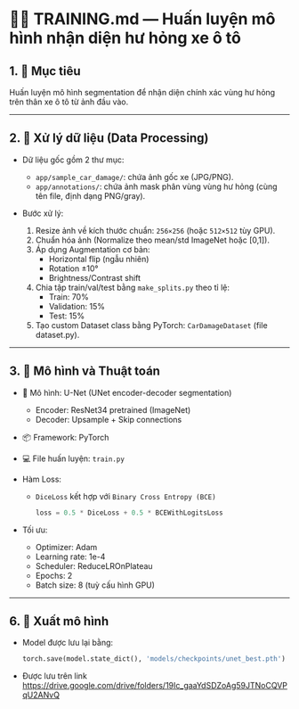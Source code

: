
# 🏋️‍♂️ TRAINING.md — Huấn luyện mô hình nhận diện hư hỏng xe ô tô

## 1. 🎯 Mục tiêu

Huấn luyện mô hình segmentation để nhận diện chính xác vùng hư hỏng trên thân xe ô tô từ ảnh đầu vào.

---

## 2. 🧹 Xử lý dữ liệu (Data Processing)

- Dữ liệu gốc gồm 2 thư mục:
  - `app/sample_car_damage/`: chứa ảnh gốc xe (JPG/PNG).
  - `app/annotations/`: chứa ảnh mask phân vùng vùng hư hỏng (cùng tên file, định dạng PNG/gray).

- Bước xử lý:
  1. Resize ảnh về kích thước chuẩn: `256×256` (hoặc `512×512` tùy GPU).
  2. Chuẩn hóa ảnh (Normalize theo mean/std ImageNet hoặc [0,1]).
  3. Áp dụng Augmentation cơ bản:
     - Horizontal flip (ngẫu nhiên)
     - Rotation ±10°
     - Brightness/Contrast shift
  4. Chia tập train/val/test bằng `make_splits.py` theo tỉ lệ:
     - Train: 70%
     - Validation: 15%
     - Test: 15%
  5. Tạo custom Dataset class bằng PyTorch: `CarDamageDataset` (file dataset.py).

---

## 3. 🧠 Mô hình và Thuật toán

- 📌 Mô hình: U-Net (UNet encoder-decoder segmentation)
  - Encoder: ResNet34 pretrained (ImageNet)
  - Decoder: Upsample + Skip connections
- 📦 Framework: PyTorch
- 💻 File huấn luyện: `train.py`

- Hàm Loss:
  - `DiceLoss` kết hợp với `Binary Cross Entropy (BCE)`
    ```python
    loss = 0.5 * DiceLoss + 0.5 * BCEWithLogitsLoss
    ```
- Tối ưu:
  - Optimizer: Adam
  - Learning rate: 1e-4
  - Scheduler: ReduceLROnPlateau
  - Epochs: 2
  - Batch size: 8 (tuỳ cấu hình GPU)

---

## 6. 💾 Xuất mô hình

- Model được lưu lại bằng:
  ```python
  torch.save(model.state_dict(), 'models/checkpoints/unet_best.pth')
  ```
- Được lưu trên link https://drive.google.com/drive/folders/19Ic_gaaYdSDZoAg59JTNoCQVPqU2ANvQ 
